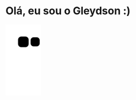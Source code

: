 # Olá, eu sou o Gleydson :)

![Snake animation](https://github.com/rafaballerini/rafaballerini/blob/output/github-contribution-grid-snake.svg)
